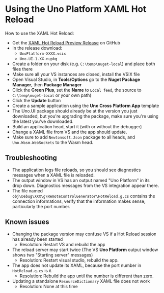 # Using the Uno Platform XAML Hot Reload

How to use the XAML Hot Reload:
- Get the [XAML Hot Reload Preview Release](https://github.com/unoplatform/uno/releases) on GitHub
- In the release download:
    - `UnoPlatform-XXXX.vsix`
    - `Uno.UI.1.XX.nupkg`
- Create a folder on your disk (e.g. `C:\temp\nuget-local`) and place both files there
- Make sure all your VS instances are closed, install the VSIX file
- Open Visual Studio, in **Tools/Options** go to the **Nuget Package Manager**, then **Package Manager**
- Click the **Green Plus**, set the **Name** to `Local feed`, the source to `C:\temp\nuget-local` or your own path)
- Click the **Update** button
- Create a sample application using the **Uno Cross Platform App** template
- The Uno.UI package should already be at the version you just downloaded, but you're upgrading the package, make sure you're using the latest you've downloaded.
- Build an application head, start it (with or without the debugger)
- Change a XAML file from VS and the app should update.
- Make sure to add `Newtonsoft.Json` package to all heads, and `Uno.Wasm.WebSockets` to the Wasm head.

## Troubleshooting
- The application logs file reloads, so you should see diagnostics messages when a XAML file is reloaded.
- The output window in VS has an output named "Uno Platform" in its drop down. Diagnostics messages from the VS integration appear there.
- The file named `obj\Debug\XXX\g\RemoteControlGenerator\HotReload.g.cs` contains the connection informations, verify that the information makes sense, particularly the port number.

## Known issues

- Changing the package version may confuse VS if a Hot Reload session has already been started
    - Resolution: Restart VS and rebuild the app
- The reload server may start twice (The VS **Uno Platform** output window shows two "Starting server" messages)
    - Resolution: Restart visual studio, rebuild the app.
- The app does not update its XAML, because the port number in `HotReload.g.cs` is `0`.
    - Resolution: Rebuild the app until the number is different than zero.
- Updating a standalone `ResourceDictionary` XAML file does not work
    - Resolution: None at this time
